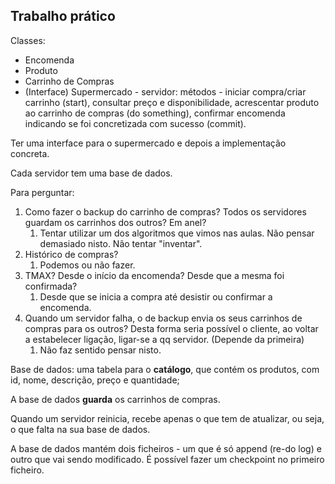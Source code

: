 ## Trabalho prático

Classes:

- Encomenda
- Produto
- Carrinho de Compras
- (Interface) Supermercado - servidor: métodos - iniciar compra/criar carrinho (start), consultar preço e disponibilidade, acrescentar produto ao carrinho de compras (do something), confirmar encomenda indicando se foi concretizada com sucesso (commit).



Ter uma interface para o supermercado e depois a implementação concreta.

Cada servidor tem uma base de dados.

Para perguntar:

1. Como fazer o backup do carrinho de compras? Todos os servidores guardam os carrinhos dos outros? Em anel?
   1. Tentar utilizar um dos algoritmos que vimos nas aulas. Não pensar demasiado nisto. Não tentar "inventar".
2. Histórico de compras?
   1. Podemos ou não fazer.
3. TMAX? Desde o início da encomenda? Desde que a mesma foi confirmada?
   1. Desde que se inicia a compra até desistir ou confirmar a encomenda.
4. Quando um servidor falha, o de backup envia os seus carrinhos de compras para os outros? Desta forma seria possível o cliente, ao voltar a estabelecer ligação, ligar-se a qq servidor. (Depende da primeira)
   1. Não faz sentido pensar nisto.



Base de dados: uma tabela para o **catálogo**, que contém os produtos, com id, nome, descrição, preço e quantidade;

A base de dados **guarda** os carrinhos de compras.

Quando um servidor reinicia, recebe apenas o que tem de atualizar, ou seja, o que falta na sua base de dados.

A base de dados mantém dois ficheiros - um que é só append (re-do log) e outro que vai sendo modificado. É possível fazer um checkpoint no primeiro ficheiro.



